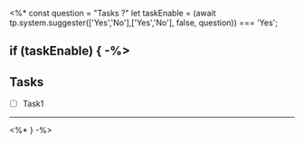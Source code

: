 <%*
const question = "Tasks ?"
let taskEnable = (await tp.system.suggester(['Yes','No'],['Yes','No'], false, question)) === 'Yes';

if (taskEnable) { -%>
---
## Tasks
- [ ] Task1
---
<%* } -%>